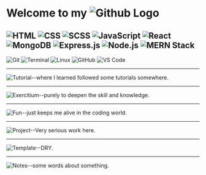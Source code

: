 # Welcome to my ![Github Logo](https://user-images.githubusercontent.com/74038190/212257468-1e9a91f1-b626-4baa-b15d-5c385dfa7ed2.gif)


![HTML](https://img.shields.io/badge/-HTML-orange?logo=html5&logoColor=white)
![CSS](https://img.shields.io/badge/-CSS-blue?logo=css3&logoColor=white)
![SCSS](https://img.shields.io/badge/-SCSS-cc6699?logo=sass&logoColor=white)
![JavaScript](https://img.shields.io/badge/-JavaScript-yellow?logo=javascript&logoColor=black)
![React](https://img.shields.io/badge/-React-61DAFB?logo=react&logoColor=black)
![MongoDB](https://img.shields.io/badge/-MongoDB-green?logo=mongodb&logoColor=white)
![Express.js](https://img.shields.io/badge/-Express.js-000000?logo=express&logoColor=white)
![Node.js](https://img.shields.io/badge/-Node.js-339933?logo=node.js&logoColor=white)
![MERN Stack](https://img.shields.io/badge/-MERN%20Stack-3C873A?logo=mongodb&logoColor=white)
---
![Git](https://img.shields.io/badge/-Git-F05032?logo=git&logoColor=white)
![Terminal](https://img.shields.io/badge/-Terminal-black?logo=windows-terminal&logoColor=white)
![Linux](https://img.shields.io/badge/-Linux-FCC624?logo=linux&logoColor=black)
![GitHub](https://img.shields.io/badge/-GitHub-181717?logo=github&logoColor=white)
![VS Code](https://img.shields.io/badge/-VS%20Code-007ACC?logo=visual-studio-code&logoColor=white)

---

![Tutorial](https://img.shields.io/badge/-Tutorial-blue?logo=book&logoColor=white)--where I learned followed some tutorials somewhere.

---

![Exercitium](https://img.shields.io/badge/-Exercitium-green?logo=exercise&logoColor=white)--purely to deepen the skill and knowledge.

---

![Fun](https://img.shields.io/badge/-Fun-orange?logo=smile&logoColor=white)--just keeps me alive in the coding world.

---

![Project](https://img.shields.io/badge/-Project-purple?logo=hammer&logoColor=white)--Very serious work here.

---
![Template](https://img.shields.io/badge/-Template-gray?logo=template&logoColor=white)--DRY.

---

![Notes](https://img.shields.io/badge/-Notes-yellow?logo=note&logoColor=black)--some words about something.

